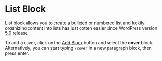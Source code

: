 # List Block

List block allows you to create a bulleted or numbered list and luckily organizing content into lists has just gotten easier since [WordPress version 5.0](wordpress-editor) release.

To add a cover, click on the [Add Block](adding-block) button and select the **cover** block. Alternatively, you can start typing `/cover` in a new paragraph block, then press enter.
